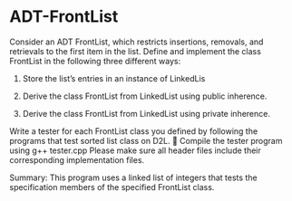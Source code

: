 # ADT-FrontList

Consider an ADT FrontList, which restricts insertions, removals, and retrievals to the first item in the list. Define and implement the class FrontList in the following three different ways:

1. Store the list’s entries in an instance of LinkedLis

2. Derive the class FrontList from LinkedList using public inherence.

3. Derive the class FrontList from LinkedList using private inherence.

Write a tester for each FrontList class you defined by following the programs that test sorted list class on D2L.  Compile the tester program using g++ tester.cpp Please make sure all header files include their corresponding implementation files.

Summary:
This program uses a linked list of integers that tests the specification members of the specified FrontList class.  
